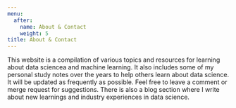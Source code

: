 ```yaml
---
menu:
  after:
    name: About & Contact
    weight: 5
title: About & Contact
---
```

This website is a compilation of various topics and resources for learning about data sciencea and machine learning. It also includes some of my personal study notes over the years to help others learn about data science. It will be updated as frequently as possible. Feel free to leave a comment or merge request for suggestions. There is also a blog section where I write about new learnings and industry experiences in data science. 